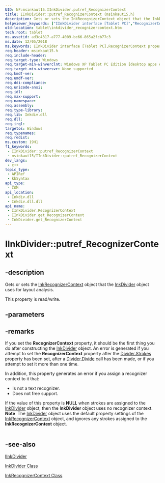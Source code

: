 ```yaml
---
UID: NF:msinkaut15.IInkDivider.putref_RecognizerContext
title: IInkDivider::putref_RecognizerContext (msinkaut15.h)
description: Gets or sets the InkRecognizerContext object that the InkDivider object uses for layout analysis.
helpviewer_keywords: ["IInkDivider interface [Tablet PC]","RecognizerContext property","IInkDivider.RecognizerContext","IInkDivider.putref_RecognizerContext","IInkDivider::RecognizerContext","IInkDivider::get_RecognizerContext","IInkDivider::putref_RecognizerContext","InkDivider.get_RecognizerContext","RecognizerContext property [Tablet PC]","RecognizerContext property [Tablet PC]","IInkDivider interface","ad3c4317-a777-4009-bc66-865a2fcb77c3","get_RecognizerContext","msinkaut15/IInkDivider::RecognizerContext","msinkaut15/IInkDivider::get_RecognizerContext","msinkaut15/IInkDivider::putref_RecognizerContext","put_RecognizerContext","putref_RecognizerContext","tablet.inkdivider_recognizercontext"]
old-location: tablet\inkdivider_recognizercontext.htm
tech.root: tablet
ms.assetid: ad3c4317-a777-4009-bc66-865a2fcb77c3
ms.date: 12/05/2018
ms.keywords: IInkDivider interface [Tablet PC],RecognizerContext property, IInkDivider.RecognizerContext, IInkDivider.putref_RecognizerContext, IInkDivider::RecognizerContext, IInkDivider::get_RecognizerContext, IInkDivider::putref_RecognizerContext, InkDivider.get_RecognizerContext, RecognizerContext property [Tablet PC], RecognizerContext property [Tablet PC],IInkDivider interface, ad3c4317-a777-4009-bc66-865a2fcb77c3, get_RecognizerContext, msinkaut15/IInkDivider::RecognizerContext, msinkaut15/IInkDivider::get_RecognizerContext, msinkaut15/IInkDivider::putref_RecognizerContext, put_RecognizerContext, putref_RecognizerContext, tablet.inkdivider_recognizercontext
req.header: msinkaut15.h
req.include-header: 
req.target-type: Windows
req.target-min-winverclnt: Windows XP Tablet PC Edition [desktop apps only]
req.target-min-winversvr: None supported
req.kmdf-ver: 
req.umdf-ver: 
req.ddi-compliance: 
req.unicode-ansi: 
req.idl: 
req.max-support: 
req.namespace: 
req.assembly: 
req.type-library: 
req.lib: Inkdiv.dll
req.dll: 
req.irql: 
targetos: Windows
req.typenames: 
req.redist: 
ms.custom: 19H1
f1_keywords:
 - IInkDivider::putref_RecognizerContext
 - msinkaut15/IInkDivider::putref_RecognizerContext
dev_langs:
 - c++
topic_type:
 - APIRef
 - kbSyntax
api_type:
 - COM
api_location:
 - Inkdiv.dll
 - Inkdiv.dll.dll
api_name:
 - IInkDivider.RecognizerContext
 - IInkDivider.get_RecognizerContext
 - InkDivider.get_RecognizerContext
---
```


# IInkDivider::putref_RecognizerContext


## -description

Gets or sets the <a href="https://docs.microsoft.com/windows/desktop/tablet/inkrecognizercontext-class">InkRecognizerContext</a> object that the <a href="https://docs.microsoft.com/windows/desktop/tablet/inkdivider-class">InkDivider</a> object uses for layout analysis.



This property is read/write.

## -parameters

## -remarks

If you set the <b>RecognizerContext</b> property, it should be the first thing you do after constructing the <a href="https://docs.microsoft.com/windows/desktop/tablet/inkdivider-class">InkDivider</a> object. An error is generated if you attempt to set the <b>RecognizerContext</b> property after the <a href="https://docs.microsoft.com/windows/desktop/api/msinkaut15/nf-msinkaut15-iinkdivider-get_strokes">Divider.Strokes</a> property has been set, after a <a href="https://docs.microsoft.com/windows/desktop/api/msinkaut15/nf-msinkaut15-iinkdivider-divide">Divider.Divide</a> call has been made, or if you attempt to set it more than one time.

In addition, this property generates an error if you assign a recognizer context to it that:

<ul>
<li>Is not a text recognizer.</li>
<li>Does not free support.</li>
</ul>
If the value of this property is <b>NULL</b> when strokes are assigned to the <a href="https://docs.microsoft.com/windows/desktop/tablet/inkdivider-class">InkDivider</a> object, then the <b>InkDivider</b> object uses no recognizer context.

<div class="alert"><b>Note</b>  The <a href="https://docs.microsoft.com/windows/desktop/tablet/inkdivider-class">InkDivider</a> object uses the default property settings of the <a href="https://docs.microsoft.com/windows/desktop/tablet/inkrecognizercontext-class">InkRecognizerContext</a> object, and ignores any strokes assigned to the <b>InkRecognizerContext</b> object.</div>
<div> </div>

## -see-also

<a href="https://msdn.microsoft.com/en-us/library/Mt847144(v=VS.85).aspx">IInkDivider</a>



<a href="https://docs.microsoft.com/windows/desktop/tablet/inkdivider-class">InkDivider Class</a>



<a href="https://docs.microsoft.com/windows/desktop/tablet/inkrecognizercontext-class">InkRecognizerContext Class</a>

